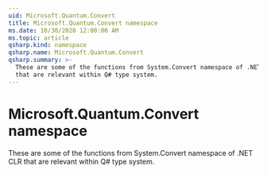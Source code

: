```yaml
---
uid: Microsoft.Quantum.Convert
title: Microsoft.Quantum.Convert namespace
ms.date: 10/30/2020 12:00:00 AM
ms.topic: article
qsharp.kind: namespace
qsharp.name: Microsoft.Quantum.Convert
qsharp.summary: >-
  These are some of the functions from System.Convert namespace of .NET CLR
  that are relevant within Q# type system.
---
```


# Microsoft.Quantum.Convert namespace

These are some of the functions from System.Convert namespace of .NET CLRthat are relevant within Q# type system.

